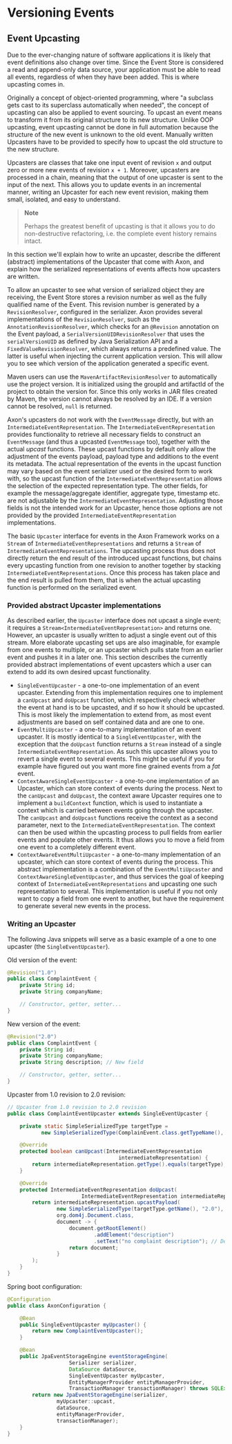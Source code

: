 # Versioning Events

## Event Upcasting

Due to the ever-changing nature of software applications it is likely that event definitions also change over time. 
Since the Event Store is considered a read and append-only data source, your application must be able to read all events,
 regardless of when they have been added. 
This is where upcasting comes in.

Originally a concept of object-oriented programming,
 where "a subclass gets cast to its superclass automatically when needed",
 the concept of upcasting can also be applied to event sourcing. 
To upcast an event means to transform it from its original structure to its new structure. 
Unlike OOP upcasting,
 event upcasting cannot be done in full automation because the structure of the new event is unknown to the old event. 
Manually written Upcasters have to be provided to specify how to upcast the old structure to the new structure.

Upcasters are classes that take one input event of revision `x` and output zero or more new events of revision `x + 1`. 
Moreover, upcasters are processed in a chain, meaning that the output of one upcaster is sent to the input of the next. 
This allows you to update events in an incremental manner, writing an Upcaster for each new event revision,
 making them small, isolated, and easy to understand.

> **Note**
>
> Perhaps the greatest benefit of upcasting is that it allows you to do non-destructive refactoring,
>  i.e. the complete event history remains intact.

In this section we'll explain how to write an upcaster,
 describe the different \(abstract\) implementations of the Upcaster that come with Axon,
 and explain how the serialized representations of events affects how upcasters are written.

To allow an upcaster to see what version of serialized object they are receiving,
 the Event Store stores a revision number as well as the fully qualified name of the Event. 
This revision number is generated by a `RevisionResolver`, configured in the serializer. 
Axon provides several implementations of the `RevisionResolver`, such as the `AnnotationRevisionResolver`,
 which checks for an `@Revision` annotation on the Event payload,
 a `SerialVersionUIDRevisionResolver` that uses the `serialVersionUID` as defined by Java Serialization API and a `FixedValueRevisionResolver`,
 which always returns a predefined value. 
The latter is useful when injecting the current application version. 
This will allow you to see which version of the application generated a specific event.

Maven users can use the `MavenArtifactRevisionResolver` to automatically use the project version. 
It is initialized using the groupId and artifactId of the project to obtain the version for. 
Since this only works in JAR files created by Maven, the version cannot always be resolved by an IDE. 
If a version cannot be resolved, `null` is returned.

Axon's upcasters do not work with the `EventMessage` directly, but with an `IntermediateEventRepresentation`. 
The `IntermediateEventRepresentation` provides functionality to retrieve all necessary fields to construct an `EventMessage`
 \(and thus a upcasted `EventMessage` too\), together with the actual _upcast_ functions. 
These upcast functions by default only allow the adjustment of the events payload,
 payload type and additions to the event its metadata. 
The actual representation of the events in the upcast function may vary based on the event serializer used or the desired form to work with,
 so the upcast function of the `IntermediateEventRepresentation` allows the selection of the expected representation type. 
The other fields, for example the message/aggregate identifier, aggregate type,
 timestamp etc. are not adjustable by the `IntermediateEventRepresentation`. 
Adjusting those fields is not the intended work for an Upcaster,
 hence those options are not provided by the provided `IntermediateEventRepresentation` implementations.

The basic `Upcaster` interface for events in the Axon Framework works on a `Stream` of `IntermediateEventRepresentations`
 and returns a `Stream` of `IntermediateEventRepresentations`. 
The upcasting process thus does not directly return the end result of the introduced upcast functions,
 but chains every upcasting function from one revision to another together by stacking `IntermediateEventRepresentations`. 
Once this process has taken place and the end result is pulled from them,
 that is when the actual upcasting function is performed on the serialized event.

### Provided abstract Upcaster implementations

As described earlier, the `Upcaster` interface does not upcast a single event;
 it requires a `Stream<IntermediateEventRepresentation>` and returns one. 
However, an upcaster is usually written to adjust a single event out of this stream. 
More elaborate upcasting set ups are also imaginable, for example from one events to multiple,
 or an upcaster which pulls state from an earlier event and pushes it in a later one. 
This section describes the currently provided abstract implementations of event upcasters which a user can extend to add its own desired upcast functionality.

* `SingleEventUpcaster` - a one-to-one implementation of an event upcaster. 
Extending from this implementation requires one to implement a `canUpcast` and `doUpcast` function,
 which respectively check whether the event at hand is to be upcasted, 
 and if so how it should be upcasted. 
This is most likely the implementation to extend from,
 as most event adjustments are based on self contained data and are one to one.
* `EventMultiUpcaster` - a one-to-many implementation of an event upcaster. 
It is mostly identical to a `SingleEventUpcaster`,
 with the exception that the `doUpcast` function returns a `Stream` instead of a single `IntermediateEventRepresentation`. 
As such this upcaster allows you to revert a single event to several events. 
This might be useful if you for example have figured out you want more fine grained events from a _fat_ event.
* `ContextAwareSingleEventUpcaster` - a one-to-one implementation of an Upcaster,
 which can store context of events during the process. 
Next to the `canUpcast` and `doUpcast`, the context aware Upcaster requires one to implement a `buildContext` function,
 which is used to instantiate a context which is carried between events going through the upcaster. 
The `canUpcast` and `doUpcast` functions receive the context as a second parameter, next to the `IntermediateEventRepresentation`. 
The context can then be used within the upcasting process to pull fields from earlier events and populate other events. 
It thus allows you to move a field from one event to a completely different event.
* `ContextAwareEventMultiUpcaster` - a one-to-many implementation of an upcaster,
 which can store context of events during the process. 
This abstract implementation is a combination of the `EventMultiUpcaster` and `ContextAwareSingleEventUpcaster`,
 and thus services the goal of keeping context of `IntermediateEventRepresentations` and upcasting one such representation to several. 
This implementation is useful if you not only want to copy a field from one event to another,
 but have the requirement to generate several new events in the process.

### Writing an Upcaster

The following Java snippets will serve as a basic example of a one to one upcaster \(the `SingleEventUpcaster`\).

Old version of the event:

```java
@Revision("1.0")
public class ComplaintEvent {
    private String id;
    private String companyName;

    // Constructor, getter, setter...
}
```

New version of the event:

```java
@Revision("2.0")
public class ComplaintEvent {
    private String id;
    private String companyName;
    private String description; // New field

    // Constructor, getter, setter...
}
```

Upcaster from 1.0 revision to 2.0 revision:

```java
// Upcaster from 1.0 revision to 2.0 revision
public class ComplaintEventUpcaster extends SingleEventUpcaster {

    private static SimpleSerializedType targetType = 
           new SimpleSerializedType(ComplainEvent.class.getTypeName(), "1.0");

    @Override
    protected boolean canUpcast(IntermediateEventRepresentation 
                                    intermediateRepresentation) {
        return intermediateRepresentation.getType().equals(targetType);
    }

    @Override
    protected IntermediateEventRepresentation doUpcast(
                        IntermediateEventRepresentation intermediateRepresentation) {
        return intermediateRepresentation.upcastPayload(
                new SimpleSerializedType(targetType.getName(), "2.0"),
                org.dom4j.Document.class,
                document -> {
                    document.getRootElement()
                            .addElement("description")
                            .setText("no complaint description"); // Default value
                    return document;
                }
        );
    }
}
```

Spring boot configuration:

```java
@Configuration
public class AxonConfiguration {

    @Bean
    public SingleEventUpcaster myUpcaster() {
        return new ComplaintEventUpcaster();
    }

    @Bean
    public JpaEventStorageEngine eventStorageEngine(
                    Serializer serializer,
                    DataSource dataSource,
                    SingleEventUpcaster myUpcaster,
                    EntityManagerProvider entityManagerProvider,
                    TransactionManager transactionManager) throws SQLException {
        return new JpaEventStorageEngine(serializer,
                myUpcaster::upcast,
                dataSource,
                entityManagerProvider,
                transactionManager);
    }
}
```